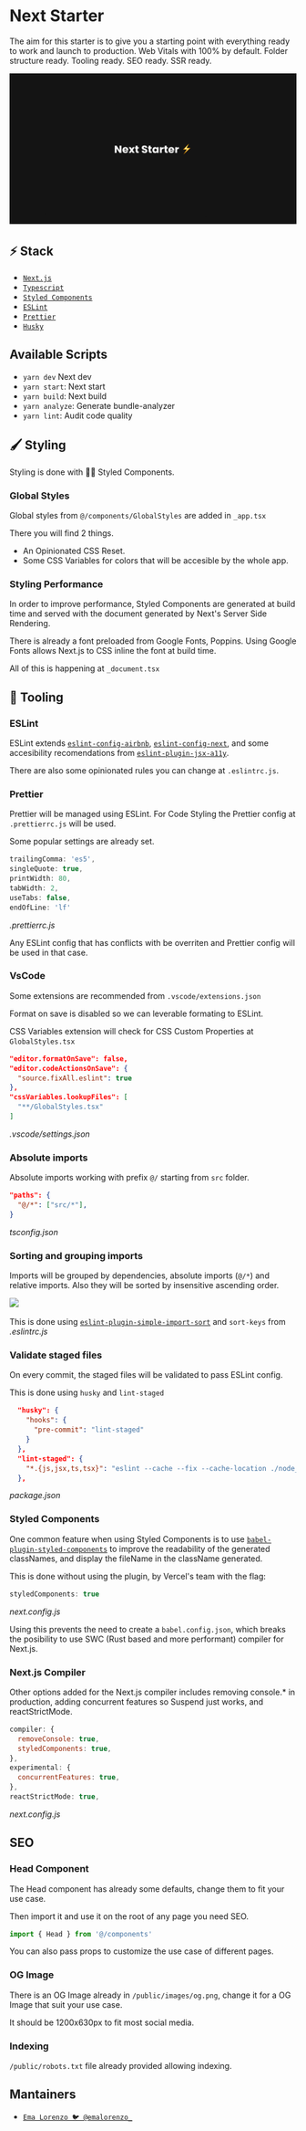 # Next Starter

The aim for this starter is to give you a starting point with everything ready to work and launch to production. Web Vitals with 100% by default. Folder structure ready. Tooling ready. SEO ready. SSR ready.

[![image](/public/images/og.png)](https://next-starter-ebon.vercel.app/)

## ⚡️ Stack


- [`Next.js`](https://nextjs.org/)
- [`Typescript`](typescriptlang.org)
- [`Styled Components`](https://styled-components.com/)
- [`ESLint`](https://eslint.org/)
- [`Prettier`](https://prettier.io/)
- [`Husky`](https://github.com/typicode/husky)

## Available Scripts

- `yarn dev` Next dev
- `yarn start`: Next start
- `yarn build`: Next build
- `yarn analyze`: Generate bundle-analyzer
- `yarn lint`: Audit code quality

## 🖌 Styling

Styling is done with 💅🏼 Styled Components.

### Global Styles 

Global styles from `@/components/GlobalStyles` are added in `_app.tsx`

There you will find 2 things.

- An Opinionated CSS Reset.
- Some CSS Variables for colors that will be accesible by the whole app.

### Styling Performance

In order to improve performance, Styled Components are generated at build time and served with the document generated by Next's Server Side Rendering.

There is already a font preloaded from Google Fonts, Poppins. Using Google Fonts allows Next.js to CSS inline the font at build time.

All of this is happening at `_document.tsx`
## 🏁 Tooling

### ESLint

ESLint extends [`eslint-config-airbnb`](https://github.com/airbnb/javascript/tree/master/packages/eslint-config-airbnb), [`eslint-config-next`](https://www.npmjs.com/package/eslint-config-next), and some accesibility recomendations from [`eslint-plugin-jsx-a11y`](https://github.com/jsx-eslint/eslint-plugin-jsx-a11y).

There are also some opinionated rules you can change at `.eslintrc.js`.

### Prettier

Prettier will be managed using ESLint.
For Code Styling the Prettier config at `.prettierrc.js` will be used.

Some popular settings are already set.

```js
trailingComma: 'es5',
singleQuote: true,
printWidth: 80,
tabWidth: 2,
useTabs: false,
endOfLine: 'lf'
```
_.prettierrc.js_

Any ESLint config that has conflicts with be overriten and Prettier config will be used in that case.

### VsCode

Some extensions are recommended from `.vscode/extensions.json`

Format on save is disabled so we can leverable formating to ESLint.

CSS Variables extension will check for CSS Custom Properties at `GlobalStyles.tsx`

```json
"editor.formatOnSave": false,
"editor.codeActionsOnSave": {
  "source.fixAll.eslint": true
},
"cssVariables.lookupFiles": [
  "**/GlobalStyles.tsx"
]
```
_.vscode/settings.json_

### Absolute imports

Absolute imports working with prefix `@/` starting from `src` folder.

```json
"paths": {
  "@/*": ["src/*"],
}
```
_tsconfig.json_

### Sorting and grouping imports

Imports will be grouped by dependencies, absolute imports (`@/*`) and relative imports.
Also they will be sorted by insensitive ascending order.

![](https://media.giphy.com/media/fuNPWZvyuRutgQ7f4z/giphy.gif)

This is done using [`eslint-plugin-simple-import-sort`](https://github.com/lydell/eslint-plugin-simple-import-sort) and `sort-keys` from _.eslintrc.js_

### Validate staged files

On every commit, the staged files will be validated to pass ESLint config.

This is done using `husky` and `lint-staged`
```json
  "husky": {
    "hooks": {
      "pre-commit": "lint-staged"
    }
  },
  "lint-staged": {
    "*.{js,jsx,ts,tsx}": "eslint --cache --fix --cache-location ./node_modules/.cache/.eslintcache"
  },
```
_package.json_

### Styled Components

One common feature when using Styled Components is to use [`babel-plugin-styled-components`](https://github.com/styled-components/babel-plugin-styled-components) to improve the readability of the generated classNames, and display the fileName in the className generated.

This is done without using the plugin, by Vercel's team with the flag:

```js
styledComponents: true
```
_next.config.js_

Using this prevents the need to create a `babel.config.json`, which breaks the posibility to use SWC (Rust based and more performant) compiler for Next.js.

### Next.js Compiler

Other options added for the Next.js compiler includes removing console.* in production, adding concurrent features so Suspend just works, and reactStrictMode.

```js
compiler: {
  removeConsole: true,
  styledComponents: true,
},
experimental: {
  concurrentFeatures: true,
},
reactStrictMode: true,
```
_next.config.js_



## SEO

### Head Component

The Head component has already some defaults, change them to fit your use case.

Then import it and use it on the root of any page you need SEO.

```jsx
import { Head } from '@/components'
```

You can also pass props to customize the use case of different pages.

### OG Image
There is an OG Image already in `/public/images/og.png`, change it for a OG Image that suit your use case.

It should be 1200x630px to fit most social media.

### Indexing

`/public/robots.txt` file already provided allowing indexing.


## Mantainers

- [`Ema Lorenzo 🐦 @emalorenzo_`](https://twitter.com/emalorenzo_)